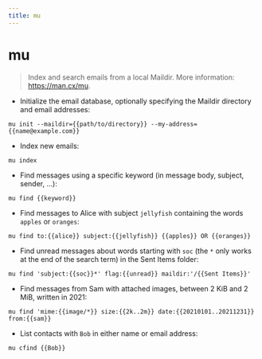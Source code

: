 ```yaml
---
title: mu
---
```

# mu

> Index and search emails from a local Maildir.
> More information: <https://man.cx/mu>.

- Initialize the email database, optionally specifying the Maildir directory and email addresses:

`mu init --maildir={{path/to/directory}} --my-address={{name@example.com}}`

- Index new emails:

`mu index`

- Find messages using a specific keyword (in message body, subject, sender, ...):

`mu find {{keyword}}`

- Find messages to Alice with subject `jellyfish` containing the words `apples` or `oranges`:

`mu find to:{{alice}} subject:{{jellyfish}} {{apples}} OR {{oranges}}`

- Find unread messages about words starting with `soc` (the `*` only works at the end of the search term) in the Sent Items folder:

`mu find 'subject:{{soc}}*' flag:{{unread}} maildir:'/{{Sent Items}}'`

- Find messages from Sam with attached images, between 2 KiB and 2 MiB, written in 2021:

`mu find 'mime:{{image/*}} size:{{2k..2m}} date:{{20210101..20211231}} from:{{sam}}`

- List contacts with `Bob` in either name or email address:

`mu cfind {{Bob}}`
